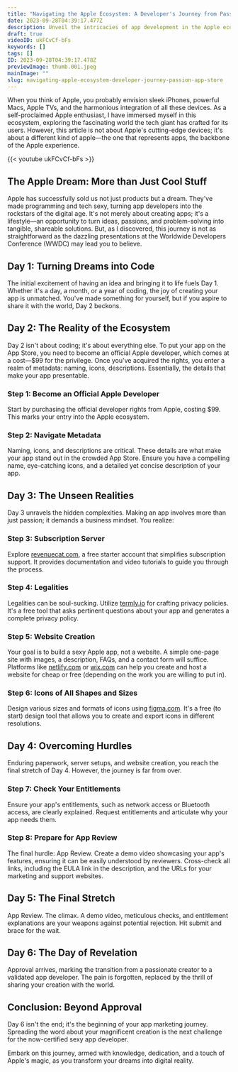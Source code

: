 ```yaml
---
title: "Navigating the Apple Ecosystem: A Developer's Journey from Passion to App Store"
date: 2023-09-28T04:39:17.477Z
description: Unveil the intricacies of app development in the Apple ecosystem. From becoming a developer to App Store submission, discover the unspoken realities and become a sexy app developer.
draft: true
videoID: ukFCvCf-bFs
keywords: []
tags: []
ID: 2023-09-28T04:39:17.478Z
previewImage: ‎thumb.‎001.jpeg
mainImage: ""
slug: navigating-apple-ecosystem-developer-journey-passion-app-store
---
```


When you think of Apple, you probably envision sleek iPhones, powerful Macs, Apple TVs, and the harmonious integration of all these devices. As a self-proclaimed Apple enthusiast, I have immersed myself in this ecosystem, exploring the fascinating world the tech giant has crafted for its users. However, this article is not about Apple's cutting-edge devices; it's about a different kind of apple—the one that represents apps, the backbone of the Apple experience.

<!-- FM:Snippet:Start data:{"id":"Youtube video","fields":[{"name":"videoID","value":"ukFCvCf-bFs"}]} -->
{{< youtube ukFCvCf-bFs >}}
<!-- FM:Snippet:End -->

## The Apple Dream: More than Just Cool Stuff

Apple has successfully sold us not just products but a dream. They've made programming and tech sexy, turning app developers into the rockstars of the digital age. It's not merely about creating apps; it's a lifestyle—an opportunity to turn ideas, passions, and problem-solving into tangible, shareable solutions. But, as I discovered, this journey is not as straightforward as the dazzling presentations at the Worldwide Developers Conference (WWDC) may lead you to believe.

## Day 1: Turning Dreams into Code

The initial excitement of having an idea and bringing it to life fuels Day 1. Whether it's a day, a month, or a year of coding, the joy of creating your app is unmatched. You've made something for yourself, but if you aspire to share it with the world, Day 2 beckons.

## Day 2: The Reality of the Ecosystem

Day 2 isn't about coding; it's about everything else. To put your app on the App Store, you need to become an official Apple developer, which comes at a cost—$99 for the privilege. Once you've acquired the rights, you enter a realm of metadata: naming, icons, descriptions. Essentially, the details that make your app presentable.

### Step 1: Become an Official Apple Developer

Start by purchasing the official developer rights from Apple, costing $99. This marks your entry into the Apple ecosystem.

### Step 2: Navigate Metadata

Naming, icons, and descriptions are critical. These details are what make your app stand out in the crowded App Store. Ensure you have a compelling name, eye-catching icons, and a detailed yet concise description of your app.

## Day 3: The Unseen Realities

Day 3 unravels the hidden complexities. Making an app involves more than just passion; it demands a business mindset. You realize:

### Step 3: Subscription Server

Explore [revenuecat.com](http://revenuecat.com), a free starter account that simplifies subscription support. It provides documentation and video tutorials to guide you through the process.

### Step 4: Legalities

Legalities can be soul-sucking. Utilize [termly.io](http://termly.io) for crafting privacy policies. It's a free tool that asks pertinent questions about your app and generates a complete privacy policy.

### Step 5: Website Creation

Your goal is to build a sexy Apple app, not a website. A simple one-page site with images, a description, FAQs, and a contact form will suffice. Platforms like [netlify.com](http://netlify.com) or [wix.com](http://wix.com) can help you create and host a website for cheap or free (depending on the work you are willing to put in).

### Step 6: Icons of All Shapes and Sizes

Design various sizes and formats of icons using [figma.com](http://figma.com). It's a free (to start) design tool that allows you to create and export icons in different resolutions.

## Day 4: Overcoming Hurdles

Enduring paperwork, server setups, and website creation, you reach the final stretch of Day 4. However, the journey is far from over.

### Step 7: Check Your Entitlements

Ensure your app's entitlements, such as network access or Bluetooth access, are clearly explained. Request entitlements and articulate why your app needs them.

### Step 8: Prepare for App Review

The final hurdle: App Review. Create a demo video showcasing your app's features, ensuring it can be easily understood by reviewers. Cross-check all links, including the EULA link in the description, and the URLs for your marketing and support websites.

## Day 5: The Final Stretch

App Review. The climax. A demo video, meticulous checks, and entitlement explanations are your weapons against potential rejection. Hit submit and brace for the wait.

## Day 6: The Day of Revelation

Approval arrives, marking the transition from a passionate creator to a validated app developer. The pain is forgotten, replaced by the thrill of sharing your creation with the world.

## Conclusion: Beyond Approval

Day 6 isn't the end; it's the beginning of your app marketing journey. Spreading the word about your magnificent creation is the next challenge for the now-certified sexy app developer.

Embark on this journey, armed with knowledge, dedication, and a touch of Apple's magic, as you transform your dreams into digital reality.